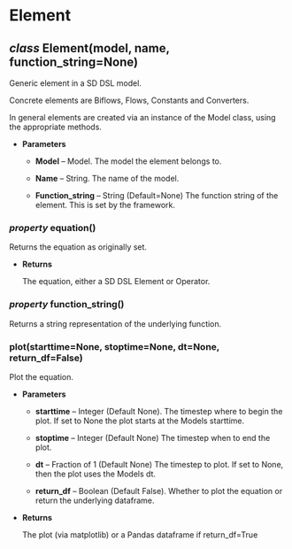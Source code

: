 # Element


## _class_ Element(model, name, function_string=None)
Generic element in a SD DSL model.

Concrete elements are Biflows, Flows, Constants and Converters.

In general elements are created via an instance of the Model class, using the appropriate methods.


* **Parameters**

    
    * **Model** – Model.
    The model the element belongs to.


    * **Name** – String.
    The name of the model.


    * **Function_string** – String (Default=None)
    The function string of the element. This is set by the framework.



### _property_ equation()
Returns the equation as originally set.


* **Returns**

    The equation, either a SD DSL Element or Operator.

### _property_ function_string()
Returns a string representation of the underlying function.


### plot(starttime=None, stoptime=None, dt=None, return_df=False)
Plot the equation.


* **Parameters**

    
    * **starttime** – Integer (Default None).
    The timestep where to begin the plot. If set to None the plot starts at the Models starttime.


    * **stoptime** – Integer (Default None)
    The timestep when to end the plot.


    * **dt** – Fraction of 1 (Default None)
    The timestep to plot. If set to None, then the plot uses the Models dt.


    * **return_df** – Boolean (Default False).
    Whether to plot the equation or return the underlying dataframe.



* **Returns**

    The plot (via matplotlib) or a Pandas dataframe if return_df=True
